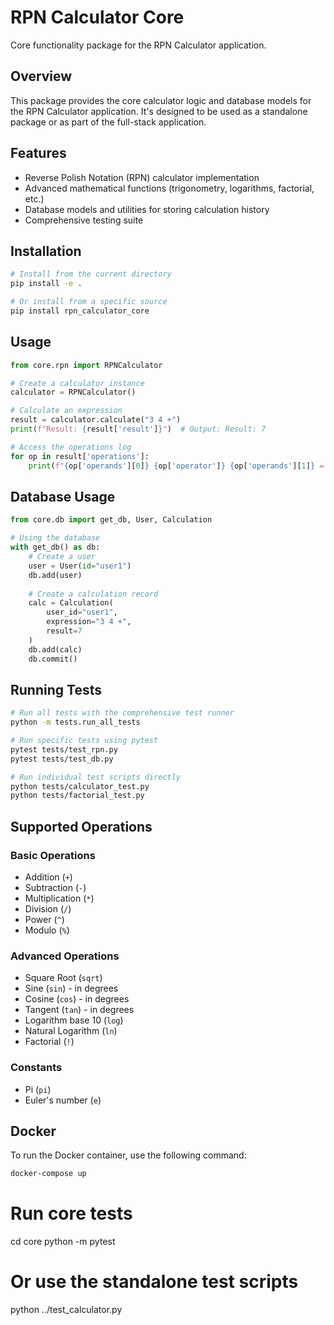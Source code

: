 # RPN Calculator Core

Core functionality package for the RPN Calculator application.

## Overview

This package provides the core calculator logic and database models for the RPN Calculator application. It's designed to be used as a standalone package or as part of the full-stack application.

## Features

- Reverse Polish Notation (RPN) calculator implementation
- Advanced mathematical functions (trigonometry, logarithms, factorial, etc.)
- Database models and utilities for storing calculation history
- Comprehensive testing suite

## Installation

```bash
# Install from the current directory
pip install -e .

# Or install from a specific source
pip install rpn_calculator_core
```

## Usage

```python
from core.rpn import RPNCalculator

# Create a calculator instance
calculator = RPNCalculator()

# Calculate an expression
result = calculator.calculate("3 4 +")
print(f"Result: {result['result']}")  # Output: Result: 7

# Access the operations log
for op in result['operations']:
    print(f"{op['operands'][0]} {op['operator']} {op['operands'][1]} = {op['result']}")
```

## Database Usage

```python
from core.db import get_db, User, Calculation

# Using the database
with get_db() as db:
    # Create a user
    user = User(id="user1")
    db.add(user)
    
    # Create a calculation record
    calc = Calculation(
        user_id="user1",
        expression="3 4 +",
        result=7
    )
    db.add(calc)
    db.commit()
```

## Running Tests

```bash
# Run all tests with the comprehensive test runner
python -m tests.run_all_tests

# Run specific tests using pytest
pytest tests/test_rpn.py
pytest tests/test_db.py

# Run individual test scripts directly
python tests/calculator_test.py
python tests/factorial_test.py
```

## Supported Operations

### Basic Operations
- Addition (`+`)
- Subtraction (`-`)
- Multiplication (`*`)
- Division (`/`)
- Power (`^`)
- Modulo (`%`)

### Advanced Operations
- Square Root (`sqrt`)
- Sine (`sin`) - in degrees
- Cosine (`cos`) - in degrees
- Tangent (`tan`) - in degrees
- Logarithm base 10 (`log`)
- Natural Logarithm (`ln`)
- Factorial (`!`)

### Constants
- Pi (`pi`)
- Euler's number (`e`)

## Docker

To run the Docker container, use the following command:

```bash
docker-compose up
``` 

# Run core tests
cd core
python -m pytest

# Or use the standalone test scripts
python ../test_calculator.py 